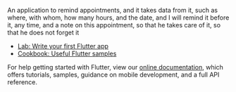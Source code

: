 An application to remind appointments, and it takes data from it, such as where, with whom, how many hours, and the date, and I will remind it before it,
any time, and a note on this appointment, so that he takes care of it, so that he does not forget it

- [Lab: Write your first Flutter app](https://flutter.dev/docs/get-started/codelab)
- [Cookbook: Useful Flutter samples](https://flutter.dev/docs/cookbook)

For help getting started with Flutter, view our
[online documentation](https://flutter.dev/docs), which offers tutorials,
samples, guidance on mobile development, and a full API reference.
